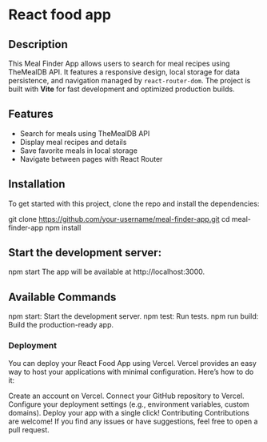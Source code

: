 # React food app

## Description
This Meal Finder App allows users to search for meal recipes using TheMealDB API. It features a responsive design, local storage for data persistence, and navigation managed by `react-router-dom`. The project is built with **Vite** for fast development and optimized production builds.

## Features
- Search for meals using TheMealDB API
- Display meal recipes and details
- Save favorite meals in local storage
- Navigate between pages with React Router

## Installation
To get started with this project, clone the repo and install the dependencies:

git clone https://github.com/your-username/meal-finder-app.git
cd meal-finder-app
npm install


## Start the development server:

npm start
The app will be available at http://localhost:3000.

## Available Commands

npm start: Start the development server.
npm test: Run tests.
npm run build: Build the production-ready app.

### Deployment

You can deploy your React Food App using Vercel. Vercel provides an easy way to host your applications with minimal configuration. Here’s how to do it:

Create an account on Vercel.
Connect your GitHub repository to Vercel.
Configure your deployment settings (e.g., environment variables, custom domains).
Deploy your app with a single click!
Contributing
Contributions are welcome! If you find any issues or have suggestions, feel free to open a pull request.
